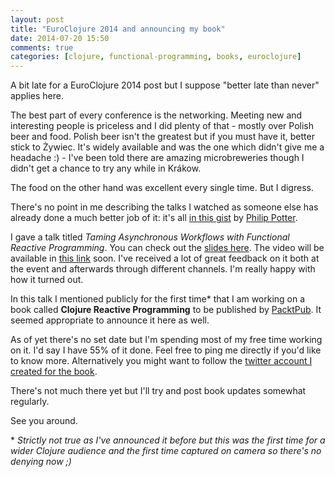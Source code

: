 ```yaml
---
layout: post
title: "EuroClojure 2014 and announcing my book"
date: 2014-07-20 15:50
comments: true
categories: [clojure, functional-programming, books, euroclojure]
---
```


A bit late for a EuroClojure 2014 post but I suppose "better late than never" applies here.

The best part of every conference is the networking. Meeting new and interesting people is priceless and I did plenty of that - mostly over Polish beer and food. Polish beer isn't the greatest but if you must have it, better stick to Żywiec. It's widely available and was the one which didn't give me a headache :) - I've been told there are amazing microbreweries though I didn't get a chance to try any while in Krákow.

The food on the other hand was excellent every single time. But I digress.


There's no point in me describing the talks I watched as someone else has already done a 
much better job of it: it's all [in this gist](https://gist.github.com/philandstuff/299cda371c7e74b03f18) by [Philip Potter](https://twitter.com/philandstuff).

I gave a talk titled *Taming Asynchronous Workflows with Functional Reactive Programming*. You can check out the [slides here](http://www.slideshare.net/borgesleonardo/functional-reactive-programming-compositional-event-systems). The video will be available in  [this link](https://vimeo.com/100688924) soon. I've received a lot of great feedback on it both at the event and afterwards through different channels. I'm really happy with how it turned out.

In this talk I mentioned publicly for the first time\* that I am working on a book called **Clojure Reactive Programming** to be published by [PacktPub](http://www.packtpub.com/). It seemed appropriate to announce it here as well.

As of yet there's no set date but I'm spending most of my free time working on it. I'd say I have 55% of it done. Feel free to ping me directly if you'd like to know more. Alternatively you might want to follow the [twitter account I created for the book](https://twitter.com/CljReactiveProg).

There's not much there yet but I'll try and post book updates somewhat regularly.

See you around.


\* *Strictly not true as I've announced it before but this was the first time for a wider Clojure audience and the first time captured on camera so there's no denying now ;)*
